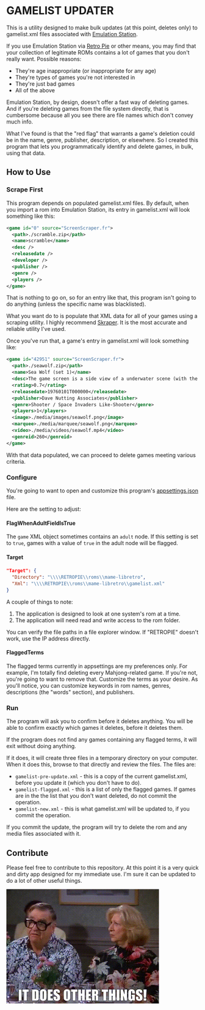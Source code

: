# GAMELIST UPDATER

This is a utility designed to make bulk updates (at this point, deletes only) to gamelist.xml files associated with
[Emulation Station](https://emulationstation.org/).

If you use Emulation Station via [Retro Pie](https://retropie.org.uk/) or other means, you may find that your collection of legitimate ROMs contains a lot of games that you don't really want. Possible reasons:

* They're age inappropriate (or inappropriate for any age)
* They're types of games you're not interested in
* They're just bad games
* All of the above

Emulation Station, by design, doesn't offer a fast way of deleting games. And if you're deleting games from the file system directly, that is  cumbersome because all you see there are file names which don't convey much info.

What I've found is that the "red flag" that warrants a game's deletion could be in the name, genre, publisher, description, or elsewhere. So I created this program that lets you programmatically identify and delete games, in bulk, using that data.

## How to Use

### Scrape First

This program depends on populated gamelist.xml files. By default, when you import a rom into Emulation Station, its entry in gamelist.xml will look something like this:

```xml
<game id="0" source="ScreenScraper.fr">
  <path>./scramble.zip</path>
  <name>scramble</name>
  <desc />
  <releasedate />
  <developer />
  <publisher />
  <genre />
  <players />
</game>
```

That is nothing to go on, so for an entry like that, this program isn't going to do anything (unless the specific name was blacklisted).

What you want do to is populate that XML data for all of your games using a scraping utility. I highly recommend [Skraper](https://www.skraper.net/). It is the most accurate and reliable utility I've used.

Once you've run that, a game's entry in gamelist.xml will look something like:

```xml
<game id="42951" source="ScreenScraper.fr">
  <path>./seawolf.zip</path>
  <name>Sea Wolf (set 1)</name>
  <desc>The game screen is a side view of a underwater scene (with the surface towards the top)...</desc>
  <rating>0.7</rating>
  <releasedate>19760101T000000</releasedate>
  <publisher>Dave Nutting Associates</publisher>
  <genre>Shooter / Space Invaders Like-Shooter</genre>
  <players>1</players>
  <image>./media/images/seawolf.png</image>
  <marquee>./media/marquee/seawolf.png</marquee>
  <video>./media/videos/seawolf.mp4</video>
  <genreid>260</genreid>
</game>
```

With that data populated, we can proceed to delete games meeting various criteria.

### Configure

You're going to want to open and customize this program's [appsettings.json](GameXmlReader/appsettings.json) file.

Here are the setting to adjust:

#### FlagWhenAdultFieldIsTrue

The `game` XML object sometimes contains an `adult` node. If this setting is set to `true`, games with a value of `true` in the adult node will be flagged.

#### Target

```json
"Target": {
  "Directory": "\\\\RETROPIE\\roms\\mame-libretro",
  "Xml": "\\\\RETROPIE\\roms\\mame-libretro\\gamelist.xml"
}
```

A couple of things to note:

1. The application is designed to look at one system's rom at a time.
2. The application will need read and write access to the rom folder.

You can verify the file paths in a file explorer window. If "RETROPIE" doesn't work, use the IP address directly.

#### FlaggedTerms

The flagged terms currently in appsettings are my preferences only. For example, I'm totally find deleting every Mahjong-related game. If you're not, you're going to want to remove that. Customize the terms as your desire. As you'll notice, you can customize keywords in rom names, genres, descriptions (the "words" section), and publishers.

### Run

The program will ask you to confirm before it deletes anything. You will be able to confirm exactly which games it deletes, before it deletes them.

If the program does not find any games containing any flagged terms, it will exit without doing anything.

If it does, it will create three files in a temporary directory on your computer. When it does this, browse to that directly and review the files. The files are:

* `gamelist-pre-update.xml` - this is a copy of the current gamelist.xml, before you update it (which you don't have to do).
* `gamelist-flagged.xml` - this is a list of only the flagged games. If games are in the the list that you don't want deleted, do not commit the operation.
* `gamelist-new.xml` - this is what gamelist.xml will be updated to, if you commit the operation.

If you commit the update, the program will try to delete the rom and any media files associated with it.

## Contribute

Please feel free to contribute to this repository. At this point it is a very quick and dirty app designed for my immediate use. I'm sure it can be updated to do a lot of other useful things.

![It does other things (eventually)](it-does-other-things.gif)
